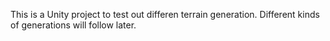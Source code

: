 This is a Unity project to test out differen terrain generation. Different kinds of generations will follow later.
